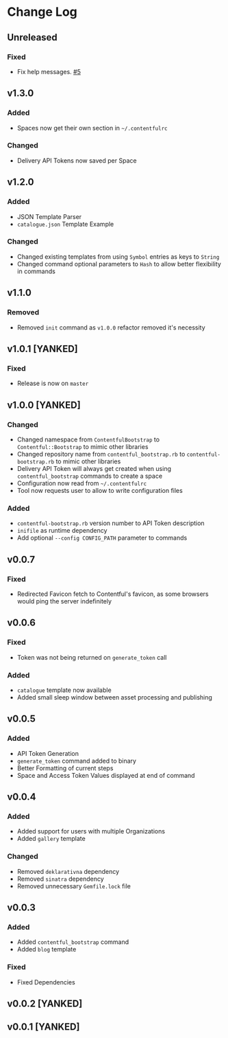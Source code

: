 # Change Log
## Unreleased
### Fixed
* Fix help messages. [#5](https://github.com/contentful-labs/contentful-bootstrap.rb/issues/5)

## v1.3.0
### Added
* Spaces now get their own section in `~/.contentfulrc`

### Changed
* Delivery API Tokens now saved per Space

## v1.2.0
### Added
* JSON Template Parser
* `catalogue.json` Template Example

### Changed
* Changed existing templates from using `Symbol` entries as keys to `String`
* Changed command optional parameters to `Hash` to allow better flexibility in commands

## v1.1.0
### Removed
* Removed `init` command as `v1.0.0` refactor removed it's necessity

## v1.0.1 [YANKED]
### Fixed
* Release is now on `master`

## v1.0.0 [YANKED]
### Changed
* Changed namespace from `ContentfulBootstrap` to `Contentful::Bootstrap` to mimic other libraries
* Changed repository name from `contentful_bootstrap.rb` to `contentful-bootstrap.rb` to mimic other libraries
* Delivery API Token will always get created when using `contentful_bootstrap` commands to create a space
* Configuration now read from `~/.contentfulrc`
* Tool now requests user to allow to write configuration files

### Added
* `contentful-bootstrap.rb` version number to API Token description
* `inifile` as runtime dependency
* Add optional `--config CONFIG_PATH` parameter to commands

## v0.0.7
### Fixed
* Redirected Favicon fetch to Contentful's favicon, as some browsers would ping the server indefinitely

## v0.0.6
### Fixed
* Token was not being returned on `generate_token` call

### Added
* `catalogue` template now available
* Added small sleep window between asset processing and publishing


## v0.0.5
### Added
* API Token Generation
* `generate_token` command added to binary
* Better Formatting of current steps
* Space and Access Token Values displayed at end of command

## v0.0.4
### Added
* Added support for users with multiple Organizations
* Added `gallery` template

### Changed
* Removed `deklarativna` dependency
* Removed `sinatra` dependency
* Removed unnecessary `Gemfile.lock` file

## v0.0.3
### Added
* Added `contentful_bootstrap` command
* Added `blog` template

### Fixed
* Fixed Dependencies

## v0.0.2 [YANKED]

## v0.0.1 [YANKED]
